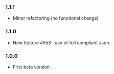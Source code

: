 ### 1.1.1
* Minor refactoring (no functional change)

### 1.1.0
* New feature #553 : use of full compliant Json

### 1.0.0
* First beta version